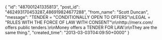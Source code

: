  {
   "id": "487001241335813",
   "post_id": "462493170453287_486919824677288",
   "from_name": "Scott Duncan",
   "message": "TENDER = \"CONDITIONALLY OPEN TO OFFERS\"\nLEGAL = \"RULES WITH THE FORCE OF LAW WITH CONSENT\"\n\nhttp://merx.com/ offers public tenders.\n\nMoney offers a TENDER FOR LAW.\n\nThey are the same thing.",
   "created_time": "2013-03-03T04:09:50+0000"
 }
